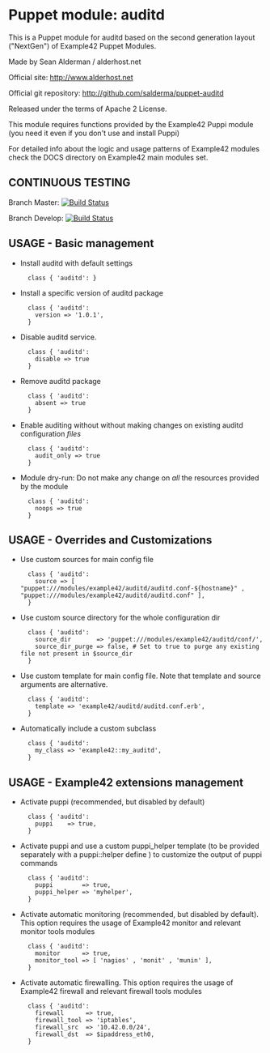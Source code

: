 # Puppet module: auditd

This is a Puppet module for auditd based on the second generation layout ("NextGen") of Example42 Puppet Modules.

Made by Sean Alderman / alderhost.net

Official site: http://www.alderhost.net

Official git repository: http://github.com/salderma/puppet-auditd

Released under the terms of Apache 2 License.

This module requires functions provided by the Example42 Puppi module (you need it even if you don't use and install Puppi)

For detailed info about the logic and usage patterns of Example42 modules check the DOCS directory on Example42 main modules set.

## CONTINUOUS TESTING

Branch Master: [![Build Status](https://travis-ci.org/salderma/puppet-auditd.png?branch=master)](https://travis-ci.org/salderma/puppet-auditd)

Branch Develop: [![Build Status](https://travis-ci.org/salderma/puppet-auditd.png?branch=develop)](https://travis-ci.org/salderma/puppet-auditd)

## USAGE - Basic management

* Install auditd with default settings

        class { 'auditd': }

* Install a specific version of auditd package

        class { 'auditd':
          version => '1.0.1',
        }

* Disable auditd service.

        class { 'auditd':
          disable => true
        }

* Remove auditd package

        class { 'auditd':
          absent => true
        }

* Enable auditing without without making changes on existing auditd configuration *files*

        class { 'auditd':
          audit_only => true
        }

* Module dry-run: Do not make any change on *all* the resources provided by the module

        class { 'auditd':
          noops => true
        }


## USAGE - Overrides and Customizations
* Use custom sources for main config file 

        class { 'auditd':
          source => [ "puppet:///modules/example42/auditd/auditd.conf-${hostname}" , "puppet:///modules/example42/auditd/auditd.conf" ], 
        }


* Use custom source directory for the whole configuration dir

        class { 'auditd':
          source_dir       => 'puppet:///modules/example42/auditd/conf/',
          source_dir_purge => false, # Set to true to purge any existing file not present in $source_dir
        }

* Use custom template for main config file. Note that template and source arguments are alternative. 

        class { 'auditd':
          template => 'example42/auditd/auditd.conf.erb',
        }

* Automatically include a custom subclass

        class { 'auditd':
          my_class => 'example42::my_auditd',
        }


## USAGE - Example42 extensions management 
* Activate puppi (recommended, but disabled by default)

        class { 'auditd':
          puppi    => true,
        }

* Activate puppi and use a custom puppi_helper template (to be provided separately with a puppi::helper define ) to customize the output of puppi commands 

        class { 'auditd':
          puppi        => true,
          puppi_helper => 'myhelper', 
        }

* Activate automatic monitoring (recommended, but disabled by default). This option requires the usage of Example42 monitor and relevant monitor tools modules

        class { 'auditd':
          monitor      => true,
          monitor_tool => [ 'nagios' , 'monit' , 'munin' ],
        }

* Activate automatic firewalling. This option requires the usage of Example42 firewall and relevant firewall tools modules

        class { 'auditd':       
          firewall      => true,
          firewall_tool => 'iptables',
          firewall_src  => '10.42.0.0/24',
          firewall_dst  => $ipaddress_eth0,
        }


